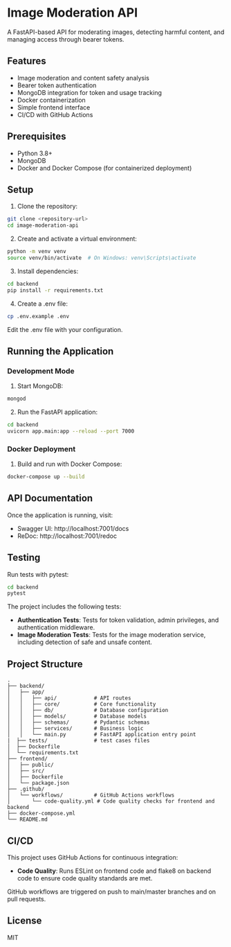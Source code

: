 # Image Moderation API

A FastAPI-based API for moderating images, detecting harmful content, and managing access through bearer tokens.

## Features

- Image moderation and content safety analysis
- Bearer token authentication
- MongoDB integration for token and usage tracking
- Docker containerization
- Simple frontend interface
- CI/CD with GitHub Actions

## Prerequisites

- Python 3.8+
- MongoDB
- Docker and Docker Compose (for containerized deployment)

## Setup

1. Clone the repository:
```bash
git clone <repository-url>
cd image-moderation-api
```

2. Create and activate a virtual environment:
```bash
python -m venv venv
source venv/bin/activate  # On Windows: venv\Scripts\activate
```

3. Install dependencies:
```bash
cd backend
pip install -r requirements.txt
```

4. Create a .env file:
```bash
cp .env.example .env
```
Edit the .env file with your configuration.

## Running the Application

### Development Mode

1. Start MongoDB:
```bash
mongod
```

2. Run the FastAPI application:
```bash
cd backend
uvicorn app.main:app --reload --port 7000
```

### Docker Deployment

1. Build and run with Docker Compose:
```bash
docker-compose up --build
```

## API Documentation

Once the application is running, visit:
- Swagger UI: http://localhost:7001/docs
- ReDoc: http://localhost:7001/redoc

## Testing

Run tests with pytest:
```bash
cd backend
pytest
```

The project includes the following tests:

- **Authentication Tests**: Tests for token validation, admin privileges, and authentication middleware.
- **Image Moderation Tests**: Tests for the image moderation service, including detection of safe and unsafe content.

## Project Structure

```
.
├── backend/
│   ├── app/
│   │   ├── api/            # API routes
│   │   ├── core/           # Core functionality
│   │   ├── db/             # Database configuration
│   │   ├── models/         # Database models
│   │   ├── schemas/        # Pydantic schemas
│   │   ├── services/       # Business logic
│   │   └── main.py         # FastAPI application entry point
|  ├── tests/               # test cases files
│  ├── Dockerfile
│  └── requirements.txt
├── frontend/
│   ├── public/
│   ├── src/
│   ├── Dockerfile
│   └── package.json
├── .github/
│   └── workflows/          # GitHub Actions workflows
│       └── code-quality.yml # Code quality checks for frontend and backend
├── docker-compose.yml
└── README.md
```

## CI/CD

This project uses GitHub Actions for continuous integration:

- **Code Quality**: Runs ESLint on frontend code and flake8 on backend code to ensure code quality standards are met.

GitHub workflows are triggered on push to main/master branches and on pull requests.

## License

MIT